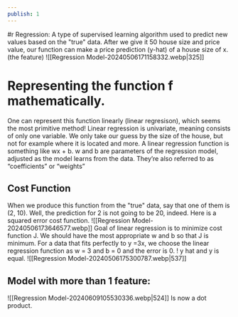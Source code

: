 ```yaml
---
publish: 1
---
```

#r
Regression: A type of supervised learning algorithm used to predict new values based on the "true" data. After we give it 50 house size and price value, our function can make a price prediction (y-hat) of a house size of x. (the feature)
![[Regression Model-20240506171158332.webp|325]]

# Representing the function f mathematically.
One can represent this function linearly (linear regresison), which seems the most primitive method! Linear regression is univariate, meaning consists of only one variable. We only take our guess by the size of the house, but not for example where it is located and more.
A linear regression function is something like wx + b. w and b are parameters of the regression model, adjusted as the model learns from the data. They’re also referred to as “coefficients” or “weights”

## Cost Function
When we produce this function from the "true" data, say that one of them is  (2, 10). Well, the prediction for 2 is not going to be 20, indeed. Here is a squared error cost function. 
![[Regression Model-20240506173646577.webp]]
Goal of linear regression is to minimize cost function J. We should have the most appropriate w and b so that J is minimum. For a data that fits perfectly to y =3x, we choose the linear regression function as w = 3 and b = 0 and the error is 0. ! y hat and y is equal. 
![[Regression Model-20240506175300787.webp|537]]

## Model with more than 1 feature:
![[Regression Model-20240609105530336.webp|524]]
Is now a dot product.
